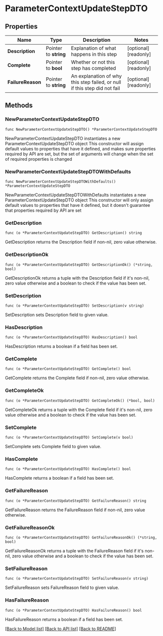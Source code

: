 # ParameterContextUpdateStepDTO

## Properties

Name | Type | Description | Notes
------------ | ------------- | ------------- | -------------
**Description** | Pointer to **string** | Explanation of what happens in this step | [optional] [readonly] 
**Complete** | Pointer to **bool** | Whether or not this step has completed | [optional] [readonly] 
**FailureReason** | Pointer to **string** | An explanation of why this step failed, or null if this step did not fail | [optional] [readonly] 

## Methods

### NewParameterContextUpdateStepDTO

`func NewParameterContextUpdateStepDTO() *ParameterContextUpdateStepDTO`

NewParameterContextUpdateStepDTO instantiates a new ParameterContextUpdateStepDTO object
This constructor will assign default values to properties that have it defined,
and makes sure properties required by API are set, but the set of arguments
will change when the set of required properties is changed

### NewParameterContextUpdateStepDTOWithDefaults

`func NewParameterContextUpdateStepDTOWithDefaults() *ParameterContextUpdateStepDTO`

NewParameterContextUpdateStepDTOWithDefaults instantiates a new ParameterContextUpdateStepDTO object
This constructor will only assign default values to properties that have it defined,
but it doesn't guarantee that properties required by API are set

### GetDescription

`func (o *ParameterContextUpdateStepDTO) GetDescription() string`

GetDescription returns the Description field if non-nil, zero value otherwise.

### GetDescriptionOk

`func (o *ParameterContextUpdateStepDTO) GetDescriptionOk() (*string, bool)`

GetDescriptionOk returns a tuple with the Description field if it's non-nil, zero value otherwise
and a boolean to check if the value has been set.

### SetDescription

`func (o *ParameterContextUpdateStepDTO) SetDescription(v string)`

SetDescription sets Description field to given value.

### HasDescription

`func (o *ParameterContextUpdateStepDTO) HasDescription() bool`

HasDescription returns a boolean if a field has been set.

### GetComplete

`func (o *ParameterContextUpdateStepDTO) GetComplete() bool`

GetComplete returns the Complete field if non-nil, zero value otherwise.

### GetCompleteOk

`func (o *ParameterContextUpdateStepDTO) GetCompleteOk() (*bool, bool)`

GetCompleteOk returns a tuple with the Complete field if it's non-nil, zero value otherwise
and a boolean to check if the value has been set.

### SetComplete

`func (o *ParameterContextUpdateStepDTO) SetComplete(v bool)`

SetComplete sets Complete field to given value.

### HasComplete

`func (o *ParameterContextUpdateStepDTO) HasComplete() bool`

HasComplete returns a boolean if a field has been set.

### GetFailureReason

`func (o *ParameterContextUpdateStepDTO) GetFailureReason() string`

GetFailureReason returns the FailureReason field if non-nil, zero value otherwise.

### GetFailureReasonOk

`func (o *ParameterContextUpdateStepDTO) GetFailureReasonOk() (*string, bool)`

GetFailureReasonOk returns a tuple with the FailureReason field if it's non-nil, zero value otherwise
and a boolean to check if the value has been set.

### SetFailureReason

`func (o *ParameterContextUpdateStepDTO) SetFailureReason(v string)`

SetFailureReason sets FailureReason field to given value.

### HasFailureReason

`func (o *ParameterContextUpdateStepDTO) HasFailureReason() bool`

HasFailureReason returns a boolean if a field has been set.


[[Back to Model list]](../README.md#documentation-for-models) [[Back to API list]](../README.md#documentation-for-api-endpoints) [[Back to README]](../README.md)


